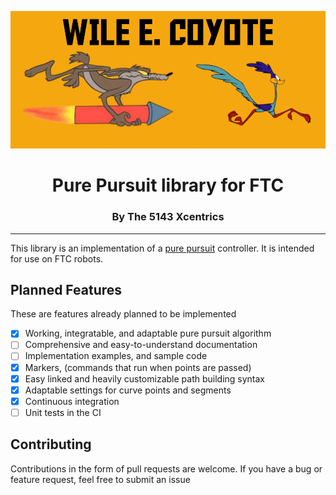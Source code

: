 ![Coyote](docs/img/promo.png)
  
<h1 align=center>
Pure Pursuit library for FTC
</h1>

<h3 align=center>
  By The 5143 Xcentrics
</h3>

---

This library is an implementation of a [pure pursuit](https://www.ri.cmu.edu/pub_files/pub3/coulter_r_craig_1992_1/coulter_r_craig_1992_1.pdf) controller. It is intended for use on FTC robots.

## Planned Features

These are features already planned to be implemented

- [x] Working, integratable, and adaptable pure pursuit algorithm
- [ ] Comprehensive and easy-to-understand documentation
- [ ] Implementation examples, and sample code
- [x] Markers, (commands that run when points are passed)
- [x] Easy linked and heavily customizable path building syntax
- [x] Adaptable settings for curve points and segments
- [x] Continuous integration
- [ ] Unit tests in the CI

## Contributing

Contributions in the form of pull requests are welcome. If you have a bug or feature request, feel free to submit an issue
